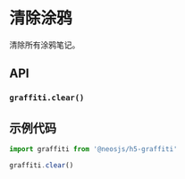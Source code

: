 # 清除涂鸦

清除所有涂鸦笔记。

## API
### `graffiti.clear()`
### 

## 示例代码
```js
import graffiti from '@neosjs/h5-graffiti'

graffiti.clear()
```
